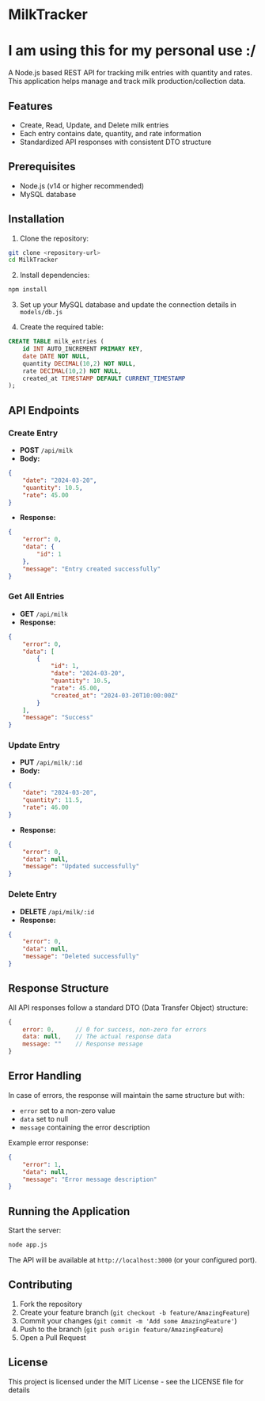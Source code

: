 # MilkTracker
# I am using this for my personal use :/

A Node.js based REST API for tracking milk entries with quantity and rates. This application helps manage and track milk production/collection data.

## Features

- Create, Read, Update, and Delete milk entries
- Each entry contains date, quantity, and rate information
- Standardized API responses with consistent DTO structure

## Prerequisites

- Node.js (v14 or higher recommended)
- MySQL database

## Installation

1. Clone the repository:
```bash
git clone <repository-url>
cd MilkTracker
```

2. Install dependencies:
```bash
npm install
```

3. Set up your MySQL database and update the connection details in `models/db.js`

4. Create the required table:
```sql
CREATE TABLE milk_entries (
    id INT AUTO_INCREMENT PRIMARY KEY,
    date DATE NOT NULL,
    quantity DECIMAL(10,2) NOT NULL,
    rate DECIMAL(10,2) NOT NULL,
    created_at TIMESTAMP DEFAULT CURRENT_TIMESTAMP
);
```

## API Endpoints

### Create Entry
- **POST** `/api/milk`
- **Body:**
```json
{
    "date": "2024-03-20",
    "quantity": 10.5,
    "rate": 45.00
}
```
- **Response:**
```json
{
    "error": 0,
    "data": {
        "id": 1
    },
    "message": "Entry created successfully"
}
```

### Get All Entries
- **GET** `/api/milk`
- **Response:**
```json
{
    "error": 0,
    "data": [
        {
            "id": 1,
            "date": "2024-03-20",
            "quantity": 10.5,
            "rate": 45.00,
            "created_at": "2024-03-20T10:00:00Z"
        }
    ],
    "message": "Success"
}
```

### Update Entry
- **PUT** `/api/milk/:id`
- **Body:**
```json
{
    "date": "2024-03-20",
    "quantity": 11.5,
    "rate": 46.00
}
```
- **Response:**
```json
{
    "error": 0,
    "data": null,
    "message": "Updated successfully"
}
```

### Delete Entry
- **DELETE** `/api/milk/:id`
- **Response:**
```json
{
    "error": 0,
    "data": null,
    "message": "Deleted successfully"
}
```

## Response Structure

All API responses follow a standard DTO (Data Transfer Object) structure:

```javascript
{
    error: 0,      // 0 for success, non-zero for errors
    data: null,    // The actual response data
    message: ""    // Response message
}
```

## Error Handling

In case of errors, the response will maintain the same structure but with:
- `error` set to a non-zero value
- `data` set to null
- `message` containing the error description

Example error response:
```json
{
    "error": 1,
    "data": null,
    "message": "Error message description"
}
```

## Running the Application

Start the server:
```bash
node app.js
```

The API will be available at `http://localhost:3000` (or your configured port).

## Contributing

1. Fork the repository
2. Create your feature branch (`git checkout -b feature/AmazingFeature`)
3. Commit your changes (`git commit -m 'Add some AmazingFeature'`)
4. Push to the branch (`git push origin feature/AmazingFeature`)
5. Open a Pull Request

## License

This project is licensed under the MIT License - see the LICENSE file for details 